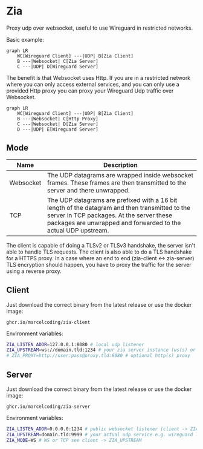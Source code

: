 # Zia

Proxy udp over websocket, useful to use Wireguard in restricted networks.

Basic example:

```mermaid
graph LR
    WC[Wireguard Client] ---|UDP| B[Zia Client]
    B ---|Websocket| C[Zia Server]
    C ---|UDP| D[Wireguard Server]
```

The benefit is that Websocket uses Http. If you are in a restricted network where you can only access external services,
and you can only use a provided Http proxy you can proxy your Wireguard Udp traffic over Websocket.

```mermaid
graph LR
    WC[Wireguard Client] ---|UDP| B[Zia Client]
    B ---|Websocket| C[Http Proxy]
    C ---|Websocket| D[Zia Server]
    D ---|UDP| E[Wireguard Server]
```

## Mode

| Name      | Description                                                                                                                                                                                                 |
|-----------|-------------------------------------------------------------------------------------------------------------------------------------------------------------------------------------------------------------|
| Websocket | The UDP datagrams are wrapped inside websocket frames. These frames are then transmitted to the server and there unwrapped.                                                                                 |
| TCP       | The UDP datagrams are prefixed with a 16 bit length of the datagram and then transmitted to the server in TCP packages. At the server these packages are unwrapped and forwarded to the actual UDP upstream. |

The client is capable of doing a TLSv2 or TLSv3 handshake, the server isn't able to handle TLS requests. The client is also able to do a TLS
handshake for a HTTPS proxy. In a case where an end to end (zia-client <-> zia-server) TLS
encryption should happen, you have to proxy the traffic for the server using a reverse proxy.

## Client

Just download the correct binary from the latest release or use the docker image:

```
ghcr.io/marcelcoding/zia-client
```

Environment variables:

```bash
ZIA_LISTEN_ADDR=127.0.0.1:8080 # local udp listener
ZIA_UPSTREAM=ws://domain.tld:1234 # your zia server instance (ws(s) or tcp(s))
# ZIA_PROXY=http://user:pass@proxy.tld:8080 # optional http(s) proxy
```

## Server

Just download the correct binary from the latest release or use the docker image:

```
ghcr.io/marcelcoding/zia-server
```

Environment variables:

```bash
ZIA_LISTEN_ADDR=0.0.0.0:1234 # public websocket listener (client -> ZIA_UPSTREAM)
ZIA_UPSTREAM=domain.tld:9999 # your actual udp service e.g. wireguard listener
ZIA_MODE=WS # WS or TCP see client -> ZIA_UPSTREAM
```
